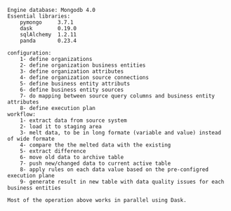 
	Engine database: Mongodb 4.0
	Essential libraries:
		pymongo 	3.7.1
		dask		0.19.0
		sqlAlchemy	1.2.11
		panda		0.23.4
	
	configuration:
		1- define organizations
		2- define organization business entities
		3- define organization attributes
		4- define organization source connections
		5- define business entity attributs
		6- define business entity sources
		7- do mapping between source query columns and business entity attributes
		8- define execution plan
	workflow:
		1- extract data from source system
		2- load it to staging area
		3- melt data, to be in long formate (variable and value) instead of wide formate
		4- compare the the melted data with the existing
		5- extract difference 
		6- move old data to archive table
		7- push new/changed data to current active table
		8- apply rules on each data value based on the pre-configred execution plane
		9- generate result in new table with data quality issues for each business entities
		
	Most of the operation above works in parallel using Dask.

